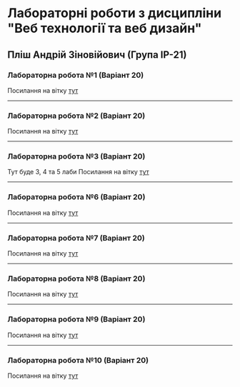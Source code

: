 # Лабораторні роботи з дисципліни "Веб технології та веб дизайн"

## Пліш Андрій Зіновійович (Група ІР-21)

### Лабораторна робота №1 (Варіант 20)
Посилання на вітку [тут](https://github.com/Andriy723/web_programming/tree/simple_landing_page)

***
### Лабораторна робота №2 (Варіант 20)
Посилання на вітку [тут](https://github.com/Andriy723/web_programming/tree/advanced_landing)

***
### Лабораторна робота №3 (Варіант 20)
Тут буде 3, 4 та 5 лаби
Посилання на вітку [тут](https://github.com/Andriy723/web_programming/tree/Lab_3_4_5)

***
### Лабораторна робота №6 (Варіант 20)
Посилання на вітку [тут](https://github.com/Andriy723/web_programming/tree/Lab6_home_page_react)

***
### Лабораторна робота №7 (Варіант 20)
Посилання на вітку [тут](https://github.com/Andriy723/web_programming/tree/Lab7_catalog_page)

***
### Лабораторна робота №8 (Варіант 20)
Посилання на вітку [тут](https://github.com/Andriy723/web_programming/tree/Lab8_item_page)

***
### Лабораторна робота №9 (Варіант 20)
Посилання на вітку [тут](https://github.com/Andriy723/web_programming/tree/Lab9_rest_api)

***
### Лабораторна робота №10 (Варіант 20)
Посилання на вітку [тут](https://github.com/Andriy723/web_programming/tree/Lab10_cart_page)
